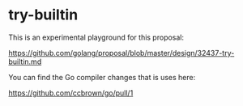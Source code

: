 # try-builtin

This is an experimental playground for this proposal:

https://github.com/golang/proposal/blob/master/design/32437-try-builtin.md

You can find the Go compiler changes that is uses here:

https://github.com/ccbrown/go/pull/1
